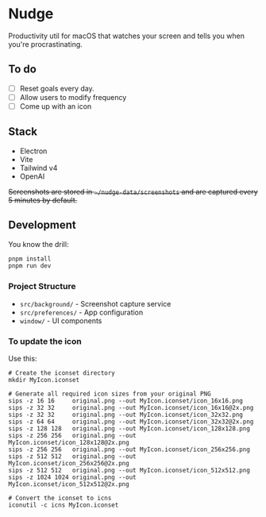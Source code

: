 # Nudge

Productivity util for macOS that watches your screen and tells you when you're
procrastinating.

## To do

- [ ] Reset goals every day.
- [ ] Allow users to modify frequency
- [ ] Come up with an icon

## Stack

- Electron
- Vite
- Tailwind v4
- OpenAI

~~Screenshots are stored in `~/nudge-data/screenshots` and are captured every 5
minutes by default.~~

## Development

You know the drill:

```bash
pnpm install
pnpm run dev
```

### Project Structure

- `src/background/` - Screenshot capture service
- `src/preferences/` - App configuration
- `window/` - UI components

### To update the icon

Use this:

```
# Create the iconset directory
mkdir MyIcon.iconset

# Generate all required icon sizes from your original PNG
sips -z 16 16     original.png --out MyIcon.iconset/icon_16x16.png
sips -z 32 32     original.png --out MyIcon.iconset/icon_16x16@2x.png
sips -z 32 32     original.png --out MyIcon.iconset/icon_32x32.png
sips -z 64 64     original.png --out MyIcon.iconset/icon_32x32@2x.png
sips -z 128 128   original.png --out MyIcon.iconset/icon_128x128.png
sips -z 256 256   original.png --out MyIcon.iconset/icon_128x128@2x.png
sips -z 256 256   original.png --out MyIcon.iconset/icon_256x256.png
sips -z 512 512   original.png --out MyIcon.iconset/icon_256x256@2x.png
sips -z 512 512   original.png --out MyIcon.iconset/icon_512x512.png
sips -z 1024 1024 original.png --out MyIcon.iconset/icon_512x512@2x.png

# Convert the iconset to icns
iconutil -c icns MyIcon.iconset
```
